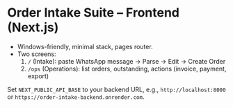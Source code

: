 # Order Intake Suite – Frontend (Next.js)

- Windows-friendly, minimal stack, pages router.
- Two screens:
  1) `/` (Intake): paste WhatsApp message → Parse → Edit → Create Order
  2) `/ops` (Operations): list orders, outstanding, actions (invoice, payment, export)

Set `NEXT_PUBLIC_API_BASE` to your backend URL, e.g., `http://localhost:8000` or `https://order-intake-backend.onrender.com`.
